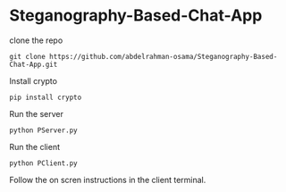 # Steganography-Based-Chat-App

clone the repo
```
git clone https://github.com/abdelrahman-osama/Steganography-Based-Chat-App.git
```

Install crypto
```
pip install crypto
```
Run the server
```
python PServer.py

```

Run the client 
```
python PClient.py
```

Follow the on scren instructions in the client terminal.
